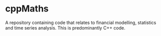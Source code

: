 # cppMaths
A repository containing code that relates to financial modelling, statistics and time series analysis. This is predominantly C++ code.
